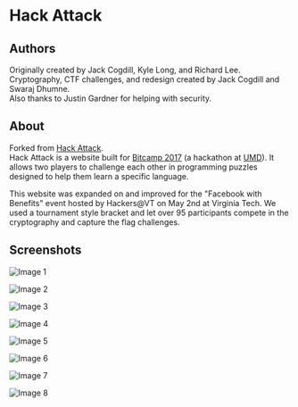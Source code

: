 # Hack Attack

## Authors

Originally created by Jack Cogdill, Kyle Long, and Richard Lee.  
Cryptography, CTF challenges, and redesign created by Jack Cogdill and Swaraj Dhumne.  
Also thanks to Justin Gardner for helping with security.

## About

Forked from [Hack Attack](https://github.com/jackcogdill/hack-attack).  
Hack Attack is a website built for [Bitcamp 2017](http://bitca.mp/) (a hackathon at [UMD](https://www.umd.edu/)). It allows two players to challenge each other in programming puzzles designed to help them learn a specific language.  

This website was expanded on and improved for the "Facebook with Benefits" event hosted by Hackers@VT on May 2nd at Virginia Tech. We used a tournament style bracket and let over 95 participants compete in the cryptography and capture the flag challenges.

## Screenshots
![Image 1](../screenshots/screenshots/1.png?raw=true)

![Image 2](../screenshots/screenshots/2.png?raw=true)

![Image 3](../screenshots/screenshots/3.png?raw=true)

![Image 4](../screenshots/screenshots/4.png?raw=true)

![Image 5](../screenshots/screenshots/5.png?raw=true)

![Image 6](../screenshots/screenshots/6.png?raw=true)

![Image 7](../screenshots/screenshots/7.png?raw=true)

![Image 8](../screenshots/screenshots/8.png?raw=true)
